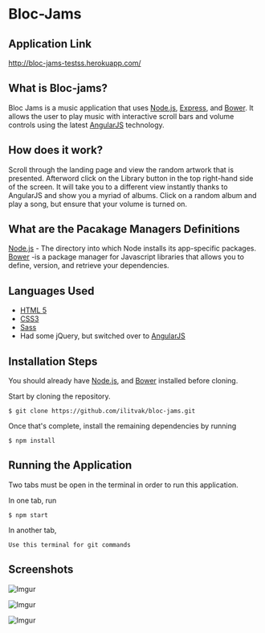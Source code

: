 Bloc-Jams
=================

Application Link 
----------------
http://bloc-jams-testss.herokuapp.com/

What is Bloc-jams? 
------------------
Bloc Jams is a music application that uses [Node.js](https://www.npmjs.com/), [Express](http://expressjs.com/), and [Bower](http://bower.io/). It allows the user to play music with interactive scroll bars and volume controls using the latest [AngularJS](https://angularjs.org/) technology.

How does it work?
-----------------
Scroll through the landing page and view the random artwork that is presented. Afterword click on the Library button in the top right-hand side of the screen. It will take you to a different view instantly thanks to AngularJS and show you a myriad of albums. Click on a random album and play a song, but ensure that your volume is turned on. 

What are the Pacakage Managers Definitions
------------------------------------------

[Node.js](https://www.npmjs.com/) - The directory into which Node installs its app-specific packages.
[Bower](http://bower.io/) -is a package manager for Javascript libraries that allows you to define, version, and retrieve your dependencies.


Languages Used
---------------
- [HTML 5](https://developer.mozilla.org/en-US/docs/Web/Guide/HTML/HTML5)
- [CSS3](https://developer.mozilla.org/en-US/docs/Web/CSS/CSS3)
- [Sass](http://sass-lang.com/)
- Had some jQuery, but switched over to [AngularJS](https://angularjs.org/)




Installation Steps
-------------------

You should already have [Node.js](https://www.npmjs.com/), and [Bower](http://bower.io/) installed before cloning. 

Start by cloning the repository.

`$ git clone https://github.com/ilitvak/bloc-jams.git`

Once that's complete, install the remaining dependencies by running

`$ npm install`

Running the Application
------------
Two tabs must be open in the terminal in order to run this application.

In one tab, run


`$ npm start`

In another tab, 

`Use this terminal for git commands`


Screenshots
-----------

![Imgur](http://i.imgur.com/zPmhH9y.png)

![Imgur](http://i.imgur.com/PQFWgsi.png)

![Imgur](http://i.imgur.com/x5uZoTR.png)




